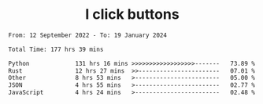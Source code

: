 <h1 align="center">
I click buttons
</h1>

<!--START_SECTION:waka-->

```txt
From: 12 September 2022 - To: 19 January 2024

Total Time: 177 hrs 39 mins

Python             131 hrs 16 mins >>>>>>>>>>>>>>>>>>-------   73.89 %
Rust               12 hrs 27 mins  >>-----------------------   07.01 %
Other              8 hrs 53 mins   >------------------------   05.00 %
JSON               4 hrs 55 mins   >------------------------   02.77 %
JavaScript         4 hrs 24 mins   >------------------------   02.48 %
```

<!--END_SECTION:waka-->
